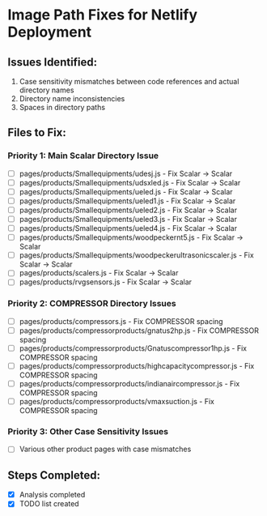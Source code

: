 # Image Path Fixes for Netlify Deployment

## Issues Identified:
1. Case sensitivity mismatches between code references and actual directory names
2. Directory name inconsistencies
3. Spaces in directory paths

## Files to Fix:

### Priority 1: Main Scalar Directory Issue
- [ ] pages/products/Smallequipments/udesj.js - Fix Scalar -> Scalar
- [ ] pages/products/Smallequipments/udsxled.js - Fix Scalar -> Scalar
- [ ] pages/products/Smallequipments/ueled.js - Fix Scalar -> Scalar
- [ ] pages/products/Smallequipments/ueled1.js - Fix Scalar -> Scalar
- [ ] pages/products/Smallequipments/ueled2.js - Fix Scalar -> Scalar
- [ ] pages/products/Smallequipments/ueled3.js - Fix Scalar -> Scalar
- [ ] pages/products/Smallequipments/ueled4.js - Fix Scalar -> Scalar
- [ ] pages/products/Smallequipments/woodpeckernt5.js - Fix Scalar -> Scalar
- [ ] pages/products/Smallequipments/woodpeckerultrasonicscaler.js - Fix Scalar -> Scalar
- [ ] pages/products/scalers.js - Fix Scalar -> Scalar
- [ ] pages/products/rvgsensors.js - Fix Scalar -> Scalar

### Priority 2: COMPRESSOR Directory Issues
- [ ] pages/products/compressors.js - Fix COMPRESSOR spacing
- [ ] pages/products/compressorproducts/gnatus2hp.js - Fix COMPRESSOR spacing
- [ ] pages/products/compressorproducts/Gnatuscompressor1hp.js - Fix COMPRESSOR spacing
- [ ] pages/products/compressorproducts/highcapacitycompressor.js - Fix COMPRESSOR spacing
- [ ] pages/products/compressorproducts/indianaircompressor.js - Fix COMPRESSOR spacing
- [ ] pages/products/compressorproducts/vmaxsuction.js - Fix COMPRESSOR spacing

### Priority 3: Other Case Sensitivity Issues
- [ ] Various other product pages with case mismatches

## Steps Completed:
- [x] Analysis completed
- [x] TODO list created
